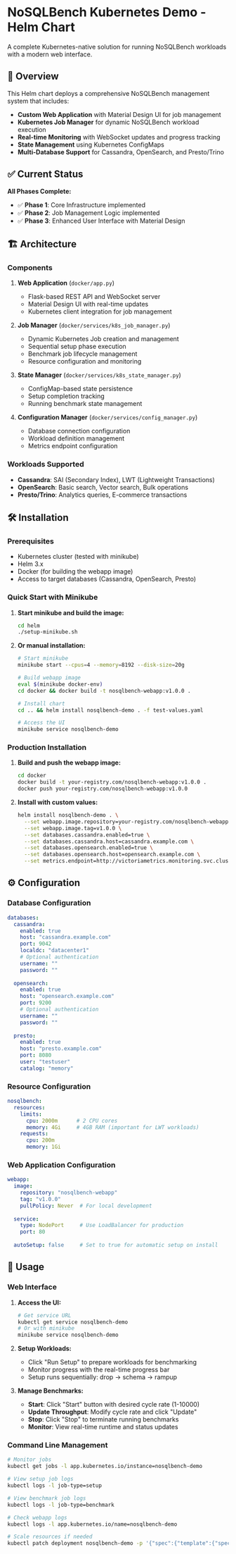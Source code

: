 # NoSQLBench Kubernetes Demo - Helm Chart

A complete Kubernetes-native solution for running NoSQLBench workloads with a modern web interface.

## 🚀 Overview

This Helm chart deploys a comprehensive NoSQLBench management system that includes:

- **Custom Web Application** with Material Design UI for job management
- **Kubernetes Job Manager** for dynamic NoSQLBench workload execution
- **Real-time Monitoring** with WebSocket updates and progress tracking
- **State Management** using Kubernetes ConfigMaps
- **Multi-Database Support** for Cassandra, OpenSearch, and Presto/Trino

## ✅ Current Status

**All Phases Complete:**
- ✅ **Phase 1**: Core Infrastructure implemented
- ✅ **Phase 2**: Job Management Logic implemented  
- ✅ **Phase 3**: Enhanced User Interface with Material Design

## 🏗️ Architecture

### Components

1. **Web Application** (`docker/app.py`)
   - Flask-based REST API and WebSocket server
   - Material Design UI with real-time updates
   - Kubernetes client integration for job management

2. **Job Manager** (`docker/services/k8s_job_manager.py`)
   - Dynamic Kubernetes Job creation and management
   - Sequential setup phase execution
   - Benchmark job lifecycle management
   - Resource configuration and monitoring

3. **State Manager** (`docker/services/k8s_state_manager.py`)
   - ConfigMap-based state persistence
   - Setup completion tracking
   - Running benchmark state management

4. **Configuration Manager** (`docker/services/config_manager.py`)
   - Database connection configuration
   - Workload definition management
   - Metrics endpoint configuration

### Workloads Supported

- **Cassandra**: SAI (Secondary Index), LWT (Lightweight Transactions)
- **OpenSearch**: Basic search, Vector search, Bulk operations
- **Presto/Trino**: Analytics queries, E-commerce transactions

## 🛠️ Installation

### Prerequisites

- Kubernetes cluster (tested with minikube)
- Helm 3.x
- Docker (for building the webapp image)
- Access to target databases (Cassandra, OpenSearch, Presto)

### Quick Start with Minikube

1. **Start minikube and build the image:**
   ```bash
   cd helm
   ./setup-minikube.sh
   ```

2. **Or manual installation:**
   ```bash
   # Start minikube
   minikube start --cpus=4 --memory=8192 --disk-size=20g
   
   # Build webapp image
   eval $(minikube docker-env)
   cd docker && docker build -t nosqlbench-webapp:v1.0.0 .
   
   # Install chart
   cd .. && helm install nosqlbench-demo . -f test-values.yaml
   
   # Access the UI
   minikube service nosqlbench-demo
   ```

### Production Installation

1. **Build and push the webapp image:**
   ```bash
   cd docker
   docker build -t your-registry.com/nosqlbench-webapp:v1.0.0 .
   docker push your-registry.com/nosqlbench-webapp:v1.0.0
   ```

2. **Install with custom values:**
   ```bash
   helm install nosqlbench-demo . \
     --set webapp.image.repository=your-registry.com/nosqlbench-webapp \
     --set webapp.image.tag=v1.0.0 \
     --set databases.cassandra.enabled=true \
     --set databases.cassandra.host=cassandra.example.com \
     --set databases.opensearch.enabled=true \
     --set databases.opensearch.host=opensearch.example.com \
     --set metrics.endpoint=http://victoriametrics.monitoring.svc.cluster.local:8428
   ```

## ⚙️ Configuration

### Database Configuration

```yaml
databases:
  cassandra:
    enabled: true
    host: "cassandra.example.com"
    port: 9042
    localdc: "datacenter1"
    # Optional authentication
    username: ""
    password: ""
  
  opensearch:
    enabled: true
    host: "opensearch.example.com"
    port: 9200
    # Optional authentication
    username: ""
    password: ""
  
  presto:
    enabled: true
    host: "presto.example.com"
    port: 8080
    user: "testuser"
    catalog: "memory"
```

### Resource Configuration

```yaml
nosqlbench:
  resources:
    limits:
      cpu: 2000m      # 2 CPU cores
      memory: 4Gi     # 4GB RAM (important for LWT workloads)
    requests:
      cpu: 200m
      memory: 1Gi
```

### Web Application Configuration

```yaml
webapp:
  image:
    repository: "nosqlbench-webapp"
    tag: "v1.0.0"
    pullPolicy: Never  # For local development
  
  service:
    type: NodePort     # Use LoadBalancer for production
    port: 80
  
  autoSetup: false     # Set to true for automatic setup on install
```

## 🎯 Usage

### Web Interface

1. **Access the UI:**
   ```bash
   # Get service URL
   kubectl get service nosqlbench-demo
   # Or with minikube
   minikube service nosqlbench-demo
   ```

2. **Setup Workloads:**
   - Click "Run Setup" to prepare workloads for benchmarking
   - Monitor progress with the real-time progress bar
   - Setup runs sequentially: drop → schema → rampup

3. **Manage Benchmarks:**
   - **Start**: Click "Start" button with desired cycle rate (1-10000)
   - **Update Throughput**: Modify cycle rate and click "Update"
   - **Stop**: Click "Stop" to terminate running benchmarks
   - **Monitor**: View real-time runtime and status updates

### Command Line Management

```bash
# Monitor jobs
kubectl get jobs -l app.kubernetes.io/instance=nosqlbench-demo

# View setup job logs
kubectl logs -l job-type=setup

# View benchmark job logs
kubectl logs -l job-type=benchmark

# Check webapp logs
kubectl logs -l app.kubernetes.io/name=nosqlbench-demo

# Scale resources if needed
kubectl patch deployment nosqlbench-demo -p '{"spec":{"template":{"spec":{"containers":[{"name":"nosqlbench-demo","resources":{"limits":{"memory":"8Gi"}}}]}}}}'
```
